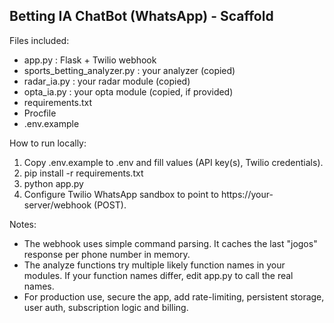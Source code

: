 
Betting IA ChatBot (WhatsApp) - Scaffold
--------------------------------------

Files included:
- app.py             : Flask + Twilio webhook
- sports_betting_analyzer.py : your analyzer (copied)
- radar_ia.py        : your radar module (copied)
- opta_ia.py         : your opta module (copied, if provided)
- requirements.txt
- Procfile
- .env.example

How to run locally:
1. Copy .env.example to .env and fill values (API key(s), Twilio credentials).
2. pip install -r requirements.txt
3. python app.py
4. Configure Twilio WhatsApp sandbox to point to https://your-server/webhook (POST).

Notes:
- The webhook uses simple command parsing. It caches the last "jogos" response per phone number in memory.
- The analyze functions try multiple likely function names in your modules. If your function names differ, edit app.py to call the real names.
- For production use, secure the app, add rate-limiting, persistent storage, user auth, subscription logic and billing.
